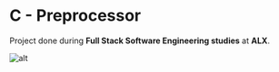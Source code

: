 # C - Preprocessor

Project done during **Full Stack Software Engineering studies** at **ALX**.

![alt](https://geps.dev/progress/00)
